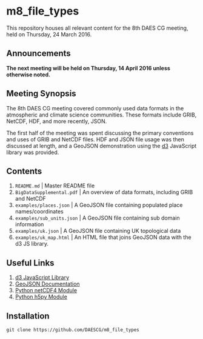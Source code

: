 m8_file_types
=============

This repository houses all relevant content for the 8th DAES CG meeting, held
on Thursday, 24 March 2016.

Announcements
-------------
**The next meeting will be held on Thursday, 14 April 2016 unless otherwise
noted.**

Meeting Synopsis
----------------
The 8th DAES CG meeting covered commonly used data formats in the atmospheric and
climate science communities. These formats include GRIB, NetCDF, HDF, and more
recently, JSON.

The first half of the meeting was spent discussing the primary conventions and
uses of GRIB and NetCDF files. HDF and JSON file usage was then discussed at length,
and a GeoJSON demonstration using the [d3](http://d3js.org) JavaScript library
was provided.

Contents
--------
1. `README.md`                  | Master README file
2. `BigDataSupplemental.pdf`    | An overview of data formats, including GRIB and NetCDF
3. `examples/places.json`       | A GeoJSON file containing populated place names/coordinates
4. `examples/sub_units.json`    | A GeoJSON file containing sub domain information
5. `examples/uk.json`           | A GeoJSON file containing UK topological data
6. `examples/uk_map.html`       | An HTML file that joins GeoJSON data with the d3 JS library.

Useful Links
------------
1. [d3 JavaScript Library](http://d3js.org)
2. [GeoJSON Documentation](http://geojson.org)
3. [Python netCDF4 Module](http://unidata.github.io/netcdf4-python/)
4. [Python h5py Module](http://docs.h5py.org/en/latest/)

Installation
------------
```
git clone https://github.com/DAESCG/m8_file_types
```
